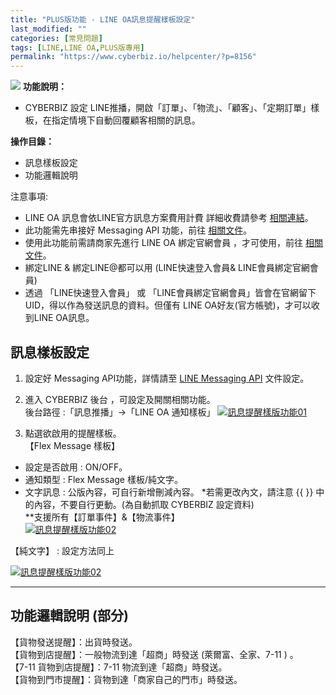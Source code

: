 ```yaml
---
title: "PLUS版功能 - LINE OA訊息提醒樣板設定"
last_modified: ""
categories: [常見問題]
tags: [LINE,LINE OA,PLUS版專用]
permalink: "https://www.cyberbiz.io/helpcenter/?p=8156"
---
```


![](https://www.cyberbiz.io/helpcenter/wp-content/uploads/PLUS版3.png)
**功能說明：**  

* CYBERBIZ 設定 LINE推播，開啟「訂單」、「物流」、「顧客」、「定期訂單」樣板，在指定情境下自動回覆顧客相關的訊息。 

**操作目錄：**

* 訊息樣板設定
* 功能邏輯說明 

注意事項:  

* LINE OA 訊息會依LINE官方訊息方案費用計費 詳細收費請參考 [相關連結](https://tw.linebiz.com/column/budget-auto-count/)。
* 此功能需先串接好 Messaging API 功能，前往 [相關文件](https://www.cyberbiz.io/support/?p=706)。
* 使用此功能前需請商家先進行 LINE OA 綁定官網會員 ，才可使用，前往 [相關文件](https://www.cyberbiz.io/support/?p=32679)。
* 綁定LINE & 綁定LINE@都可以用 (LINE快速登入會員& LINE會員綁定官網會員)
* 透過 「LINE快速登入會員」 或 「LINE會員綁定官網會員」皆會在官網留下 UID，得以作為發送訊息的資料。但僅有 LINE OA好友(官方帳號)，才可以收到LINE OA訊息。



## 訊息樣板設定

1. 設定好 Messaging API功能，詳情請至 [LINE Messaging API](https://www.cyberbiz.io/support/?p=706) 文件設定。


2. 進入 CYBERBIZ 後台 ，可設定及開關相關功能。   
後台路徑 :「訊息推播」→「LINE OA 通知樣板」 [![訊息提醒樣版功能01](https://www.cyberbiz.io/support/wp-content/uploads/LINE-OA-訊息提醒樣板功能01.png)](https://www.cyberbiz.io/support/wp-content/uploads/LINE-OA-訊息提醒樣板功能01.png)



3. 點選欲啟用的提醒樣板。   
【Flex Message 樣板】  

* 設定是否啟用 : ON/OFF。
* 通知類型 : Flex Message 樣板/純文字。 
* 文字訊息 : 公版內容，可自行新增刪減內容。
*若需更改內文，請注意 {{ }} 中的內容，不要自行更動。(為自動抓取 CYBERBIZ 設定資料)  
**支援所有【訂單事件】&【物流事件】  
[![訊息提醒樣版功能02](https://www.cyberbiz.io/support/wp-content/uploads/LINE-OA-訊息提醒樣板功能02.png)](https://www.cyberbiz.io/support/wp-content/uploads/LINE-OA-訊息提醒樣板功能02.png)  


【純文字】 : 設定方法同上

[![訊息提醒樣版功能02](https://www.cyberbiz.io/support/wp-content/uploads/LINE-OA-訊息提醒樣板功能03.png)](https://www.cyberbiz.io/support/wp-content/uploads/LINE-OA-訊息提醒樣板功能03.png)




* * *

## 功能邏輯說明 (部分)

【貨物發送提醒】：出貨時發送。  
【貨物到店提醒】：一般物流到達「超商」時發送 (萊爾富、全家、7-11 ) 。  
【7-11 貨物到店提醒】：7-11 物流到達「超商」時發送。  
【貨物到門市提醒】：貨物到達「商家自己的門市」時發送。  


